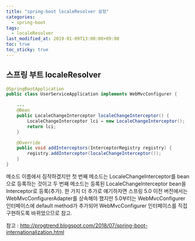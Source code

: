 ```yaml
---
title: "spring-boot localeResolver 설정"
categories:
  - spring-boot
tags:
  - localeResolver
last_modified_at: 2019-01-09T13:00:00+09:00
toc: true
toc_sticky: true
---
```


## 스프링 부트 localeResolver

```java
@SpringBootApplication
public class UserServiceApplication implements WebMvcConfigurer {

    ...
    @Bean
    public LocaleChangeInterceptor localeChangeInterceptor() {
        LocaleChangeInterceptor lci = new LocaleChangeInterceptor();
        return lci;
    }

    @Override
    public void addInterceptors(InterceptorRegistry registry) {
        registry.addInterceptor(localeChangeInterceptor());
    }
}
```
메소드 이름에서 짐작하겠지만 첫 번째 메소드는 LocaleChangeInterceptor를 bean으로 등록하는 것이고 두 번째 메소드는 등록된 LocaleChangeInterceptor bean을 Interceptor로 등록(추가).
한 가지 더 추가로 얘기하자면 스프링 5.0 이전 버전에서는 WebMvcConfigurerAdapter를 상속해야 했지만 5.0부터는 WebMvcConfigurer 인터페이스에 default method가 추가되어 WebMvcConfigurer 인터페이스를 직접 구현하도록 바뀌었으므로 참고.

참고 : http://progtrend.blogspot.com/2018/07/spring-boot-internationalization.html

